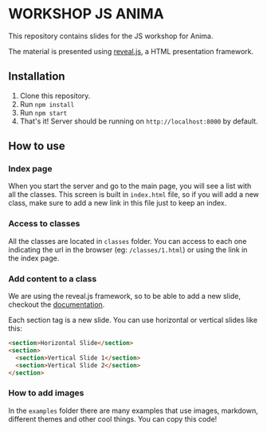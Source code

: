 # WORKSHOP JS ANIMA

This repository contains slides for the JS workshop for Anima.

The material is presented using [reveal.js](https://revealjs.com/), a HTML presentation framework.

## Installation

1. Clone this repository.
1. Run `npm install`
1. Run `npm start`
1. That's it! Server should be running on `http://localhost:8000` by default.

## How to use

### Index page
When you start the server and go to the main page, you will see a list with all the classes. This screen is built in `index.html` file, so if you will add a new class, make sure to add a new link in this file just to keep an index.

### Access to classes
All the classes are located in `classes` folder. You can access to each one indicating the url in the browser (eg: `/classes/1.html`) or using the link in the index page.

### Add content to a class
We are using the reveal.js framework, so to be able to add a new slide, checkout the [documentation](https://revealjs.com/markup/). 

Each section tag is a new slide. You can use horizontal or vertical slides like this:
```html
<section>Horizontal Slide</section>
<section>
  <section>Vertical Slide 1</section>
  <section>Vertical Slide 2</section>
</section>
```

### How to add images
In the `examples` folder there are many examples that use images, markdown, different themes and other cool things. You can copy this code! 
